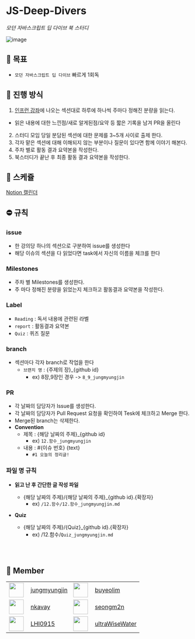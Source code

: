 # JS-Deep-Divers
*모던 자바스크립트 딥 다이브 북 스터디*

![image](https://user-images.githubusercontent.com/36308113/224690413-fac1e4e7-f068-49c4-812b-aeac609a96d0.png) 

## 🎯 목표

- `모던 자바스크립트 딥 다이브` 빠르게 1회독

## 📎 진행 방식

1. [인프런 강좌](https://www.inflearn.com/course/%EB%AA%A8%EB%8D%98-%EC%9E%90%EB%B0%94%EC%8A%A4%ED%81%AC%EB%A6%BD%ED%8A%B8-%EB%94%A5%EB%8B%A4%EC%9D%B4%EB%B8%8C)에 나오는 섹션대로 하루에 하나씩 주마다 정해진 분량을 읽는다.
 - 읽은 내용에 대한 느낀점/새로 알게된점/요약 등 짧은 기록을 남겨 PR을 올린다
2. 스터디 모임 당일 분담된 섹션에 대한 문제를 3~5개 사이로 출제 한다.
3. 각자 맡은 섹션에 대해 이해되지 않는 부분이나 질문이 있다면 함께 이야기 해본다.
4. 주차 별로 활동 결과 요약본을 작성한다.
5. 북스터디가 끝난 후 최종 활동 결과 요약본을 작성한다.

## 📅 스케쥴
[Notion 캘린더](https://molly05b.notion.site/f8f5935df51747b2a98a632bb5d707b3?v=8e03969f7e9d4e08a5d7cc5c08c8a9a7)


## ⛔️ 규칙
### issue

- 한 강의당 하나의 섹션으로 구분하여 issue를 생성한다
- 해당 이슈의 섹션을 다 읽었다면 task에서 자신의 이름을 체크를 한다

### Milestones

- 주차 별 Milestones를 생성한다.
- 주 마다 정해진 분량을 읽었는지 체크하고 활동결과 요약본을 작성한다.

### Label

- `Reading` : 독서 내용에 관련된 라벨
- `report` : 활동결과 요약본
- `Quiz` : 퀴즈 질문

### branch

- 섹션마다 각자 branch로 작업을 한다
    - `브랜치 명`  : {주제의 장}_{github id}
        - ex) 8장,9장인 경우 -> `8_9_jungmyungjin` 

### PR

- 각 날짜의 담당자가 Issue를 생성한다.
- 각 날짜의 담당자가 Pull Request 요청을 확인하여 Tesk에 체크하고 Merge 한다.
- Merge된 branch는 삭제한다.
- **Convention**
    - 제목 : {해당 날짜의 주제}_{github id}
        - ex) `12.함수_jungmyungjin`
    - 내용 : #{이슈 번호} {text}
        - `#1 오늘의 정리글!`

### 파일 명 규칙

- **읽고 난 후 간단한 글 작성 파일**
   - {해당 날짜의 주제}/{해당 날짜의 주제}_{github id}.{확장자}
       - ex) `/12.함수/12.함수_jungmyungjin.md`   
       
- **Quiz**	
   - {해당 날짜의 주제}/{Quiz}_{github id}.{확장자}
       - ex) /12.함수/`Quiz_jungmyungjin.md`

       
<br/>
<br/>

## 🧸 Member

|     |     |     |     | 
|-----|-----|-----|-----|
| <img align="left" width="40" height="40" src="https://avatars.githubusercontent.com/u/36308113?s=96&v=4"> | [jungmyungjin](https://github.com/jungmyungjin) | <img align="left" width="40" height="40" src="https://avatars.githubusercontent.com/u/48405400?v=4"> | [buyeolim](https://github.com/buyeolim) |
| <img align="left" width="40" height="40" src="https://avatars.githubusercontent.com/u/88541598?v=4"> | [nkavay](https://github.com/nkavay) | <img align="left" width="40" height="40" src="https://avatars.githubusercontent.com/u/62044613?v=4"> | [seongm2n](https://github.com/seongm2n) |
| <img align="left" width="40" height="40" src="https://avatars.githubusercontent.com/u/41470637?v=4"> | [LHI0915](https://github.com/LHI0915) | <img align="left" width="40" height="40" src="https://avatars.githubusercontent.com/u/123616498?v=4"> | [ultraWiseWater](https://github.com/ultraWiseWater) |

